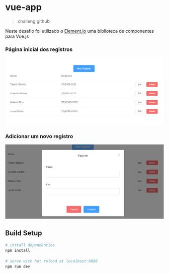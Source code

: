 # vue-app

> challeng github

Neste desafio foi utilizado o [Element.io](https://element.eleme.io/#/en-US) uma biblioteca de componentes para Vue.js

### Página inicial dos registros
![](/src/imagesReadme/home_register.png)

### Adicionar um novo registro
![](/src/imagesReadme/add_register.png)

## Build Setup

``` bash
# install dependencies
npm install

# serve with hot reload at localhost:8080
npm run dev

